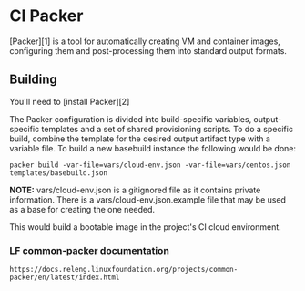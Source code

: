 # CI Packer

[Packer][1] is a tool for automatically creating VM and container images,
configuring them and post-processing them into standard output formats.

## Building

You'll need to [install Packer][2]

The Packer configuration is divided into build-specific variables,
output-specific templates and a set of shared provisioning scripts. To do a
specific build, combine the template for the desired output artifact type with
a variable file. To build a new basebuild instance the following would be done:

```
packer build -var-file=vars/cloud-env.json -var-file=vars/centos.json templates/basebuild.json
```

**NOTE:** vars/cloud-env.json is a gitignored file as it contains private
information. There is a vars/cloud-env.json.example file that may be used as a
base for creating the one needed.

This would build a bootable image in the project's CI cloud environment.

### LF common-packer documentation

```
https://docs.releng.linuxfoundation.org/projects/common-packer/en/latest/index.html
